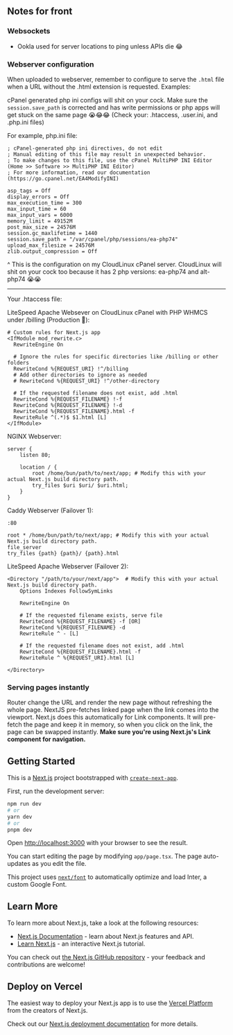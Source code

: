 ## Notes for front

### Websockets

- Ookla used for server locations to ping unless APIs die 😂

### Webserver configuration
When uploaded to webserver, remember to configure to serve the `.html` file when a URL without the .html extension is requested. Examples:

cPanel generated php ini configs will shit on your cock. Make sure the `session.save_path` is corrected and has write permissions or php apps will get stuck on the same page 😭😂😂 (Check your: .htaccess, .user.ini, and .php.ini files)

For example, php.ini file:
```
; cPanel-generated php ini directives, do not edit
; Manual editing of this file may result in unexpected behavior.
; To make changes to this file, use the cPanel MultiPHP INI Editor (Home >> Software >> MultiPHP INI Editor)
; For more information, read our documentation (https://go.cpanel.net/EA4ModifyINI)

asp_tags = Off
display_errors = Off
max_execution_time = 300
max_input_time = 60
max_input_vars = 6000
memory_limit = 49152M
post_max_size = 24576M
session.gc_maxlifetime = 1440
session.save_path = "/var/cpanel/php/sessions/ea-php74"
upload_max_filesize = 24576M
zlib.output_compression = Off
```
^ This is the configuration on my CloudLinux cPanel server. CloudLinux will shit on your cock too because it has 2 php versions: ea-php74 and alt-php74 😭😭

---

Your .htaccess file:

LiteSpeed Apache Websever on CloudLinux cPanel with PHP WHMCS under /billing (Production 🤑):
```
# Custom rules for Next.js app
<IfModule mod_rewrite.c>
  RewriteEngine On

  # Ignore the rules for specific directories like /billing or other folders
  RewriteCond %{REQUEST_URI} !^/billing
  # Add other directories to ignore as needed
  # RewriteCond %{REQUEST_URI} !^/other-directory

  # If the requested filename does not exist, add .html
  RewriteCond %{REQUEST_FILENAME} !-f
  RewriteCond %{REQUEST_FILENAME} !-d
  RewriteCond %{REQUEST_FILENAME}.html -f
  RewriteRule ^(.*)$ $1.html [L]
</IfModule>
```

NGINX Webserver:
```
server {
    listen 80;

    location / {
        root /home/bun/path/to/next/app; # Modify this with your actual Next.js build directory path.
        try_files $uri $uri/ $uri.html;
    }
}

```

Caddy Webserver (Failover 1):
```
:80

root * /home/bun/path/to/next/app; # Modify this with your actual Next.js build directory path.
file_server
try_files {path} {path}/ {path}.html
```

LiteSpeed Apache Webserver (Failover 2):
```
<Directory "/path/to/your/next/app">  # Modify this with your actual Next.js build directory path.
    Options Indexes FollowSymLinks

    RewriteEngine On

    # If the requested filename exists, serve file
    RewriteCond %{REQUEST_FILENAME} -f [OR]
    RewriteCond %{REQUEST_FILENAME} -d
    RewriteRule ^ - [L]

    # If the requested filename does not exist, add .html
    RewriteCond %{REQUEST_FILENAME}.html -f
    RewriteRule ^ %{REQUEST_URI}.html [L]

</Directory>

```

### Serving pages instantly
Router change the URL and render the new page without refreshing the whole page. NextJS pre-fetches linked page when the link comes into the viewport. Next.js does this automatically for Link components. It will pre-fetch the page and keep it in memory, so when you click on the link, the page can be swapped instantly. **Make sure you're using Next.js's Link component for navigation.**






## Getting Started

This is a [Next.js](https://nextjs.org/) project bootstrapped with [`create-next-app`](https://github.com/vercel/next.js/tree/canary/packages/create-next-app).

First, run the development server:

```bash
npm run dev
# or
yarn dev
# or
pnpm dev
```

Open [http://localhost:3000](http://localhost:3000) with your browser to see the result.

You can start editing the page by modifying `app/page.tsx`. The page auto-updates as you edit the file.

This project uses [`next/font`](https://nextjs.org/docs/basic-features/font-optimization) to automatically optimize and load Inter, a custom Google Font.

## Learn More

To learn more about Next.js, take a look at the following resources:

- [Next.js Documentation](https://nextjs.org/docs) - learn about Next.js features and API.
- [Learn Next.js](https://nextjs.org/learn) - an interactive Next.js tutorial.

You can check out [the Next.js GitHub repository](https://github.com/vercel/next.js/) - your feedback and contributions are welcome!

## Deploy on Vercel

The easiest way to deploy your Next.js app is to use the [Vercel Platform](https://vercel.com/new?utm_medium=default-template&filter=next.js&utm_source=create-next-app&utm_campaign=create-next-app-readme) from the creators of Next.js.

Check out our [Next.js deployment documentation](https://nextjs.org/docs/deployment) for more details.
